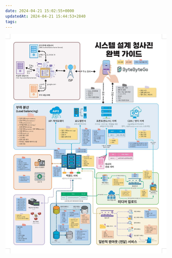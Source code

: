 ```yaml
---
date: 2024-04-21 15:02:55+0000
updatedAt: 2024-04-21 15:44:53+2840
tags: 
---
```

![Pasted image 20231226223250](real-resource-image/Pasted%20image%2020231226223250.png)